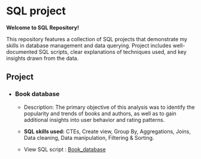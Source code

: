 # SQL project

**Welcome to SQL Repository!**

This repository features a collection of SQL projects that demonstrate my skills in database management and data querying. Project includes well-documented SQL scripts, clear explanations of techniques used, and key insights drawn from the data.

## Project

- ### Book database

  - Description: The primary objective of this analysis was to identify the popularity and trends of books and authors, as well as to gain additional insights into user behavior and rating patterns.

  - **SQL skills used:** CTEs, Create view, Group By, Aggregations, Joins, Data cleaning, Data manipulation, Filtering & Sorting.

  - View SQL script : [Book_database](./Book_database/Book_query.sql)
